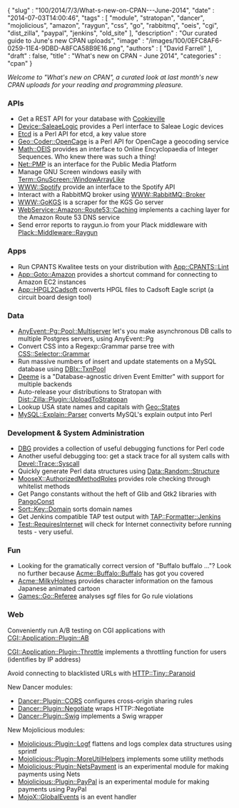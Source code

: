 {
   "slug" : "100/2014/7/3/What-s-new-on-CPAN---June-2014",
   "date" : "2014-07-03T14:00:46",
   "tags" : [
      "module",
      "stratopan",
      "dancer",
      "mojolicious",
      "amazon",
      "raygun",
      "css",
      "go",
      "rabbitmq",
      "oeis",
      "cgi",
      "dist_zilla",
      "paypal",
      "jenkins",
      "old_site"
   ],
   "description" : "Our curated guide to June's new CPAN uploads",
   "image" : "/images/100/0EFC8AF6-0259-11E4-9DBD-A8FCA58B9E16.png",
   "authors" : [
      "David Farrell"
   ],
   "draft" : false,
   "title" : "What's new on CPAN - June 2014",
   "categories" : "cpan"
}


*Welcome to "What's new on CPAN", a curated look at last month's new CPAN uploads for your reading and programming pleasure.*

### APIs

-   Get a REST API for your database with [Cookieville](https://metacpan.org/pod/Cookieville)
-   [Device::SaleaeLogic](https://metacpan.org/pod/Device::SaleaeLogic) provides a Perl interface to Saleae Logic devices
-   [Etcd](https://metacpan.org/pod/Etcd) is a Perl API for etcd, a key value store
-   [Geo::Coder::OpenCage](https://metacpan.org/pod/Geo::Coder::OpenCage) is a Perl API for OpenCage a geocoding service
-   [Math::OEIS](https://metacpan.org/pod/Math::OEIS) provides an interface to Online Encyclopaedia of Integer Sequences. Who knew there was such a thing!
-   [Net::PMP](https://metacpan.org/pod/Net::PMP) is an interface for the Public Media Platform
-   Manage GNU Screen windows easily with [Term::GnuScreen::WindowArrayLike](https://metacpan.org/pod/Term::GnuScreen::WindowArrayLike)
-   [WWW::Spotify](https://metacpan.org/pod/WWW::Spotify) provide an interface to the Spotify API
-   Interact with a RabbitMQ broker using [WWW::RabbitMQ::Broker](https://metacpan.org/pod/WWW::RabbitMQ::Broker)
-   [WWW::GoKGS](https://metacpan.org/pod/WWW::GoKGS) is a scraper for the KGS Go server
-   [WebService::Amazon::Route53::Caching](https://metacpan.org/pod/WebService::Amazon::Route53::Caching) implements a caching layer for the Amazon Route 53 DNS service
-   Send error reports to raygun.io from your Plack middleware with [Plack::Middleware::Raygun](https://metacpan.org/pod/Plack::Middleware::Raygun)

### Apps

-   Run CPANTS Kwalitee tests on your distribution with [App::CPANTS::Lint](https://metacpan.org/pod/App::CPANTS::Lint)
-   [App::Goto::Amazon](https://metacpan.org/pod/App::Goto::Amazon) provides a shortcut command for connecting to Amazon EC2 instances
-   [App::HPGL2Cadsoft](https://metacpan.org/pod/App::HPGL2Cadsoft) converts HPGL files to Cadsoft Eagle script (a circuit board design tool)

### Data

-   [AnyEvent::Pg::Pool::Multiserver](https://metacpan.org/pod/AnyEvent::Pg::Pool::Multiserver) let's you make asynchronous DB calls to multiple Postgres servers, using AnyEvent::Pg
-   Convert CSS into a Regexp::Grammar parse tree with [CSS::Selector::Grammar](https://metacpan.org/pod/CSS::Selector::Grammar)
-   Run massive numbers of insert and update statements on a MySQL database using [DBIx::TxnPool](https://metacpan.org/pod/DBIx::TxnPool)
-   [Deeme](https://metacpan.org/pod/Deeme) is a "Database-agnostic driven Event Emitter" with support for multiple backends
-   Auto-release your distributions to Stratopan with [Dist::Zilla::Plugin::UploadToStratopan](https://metacpan.org/pod/Dist::Zilla::Plugin::UploadToStratopan)
-   Lookup USA state names and capitals with [Geo::States](https://metacpan.org/pod/Geo::States)
-   [MySQL::Explain::Parser](https://metacpan.org/pod/MySQL::Explain::Parser) converts MySQL's explain output into Perl

### Development & System Administration

-   [DBG](https://metacpan.org/pod/DBG) provides a collection of useful debugging functions for Perl code
-   Another useful debugging too: get a stack trace for all system calls with [Devel::Trace::Syscall](https://metacpan.org/pod/Devel::Trace::Syscall)
-   Quickly generate Perl data structures using [Data::Random::Structure](https://metacpan.org/pod/Data::Random::Structure)
-   [MooseX::AuthorizedMethodRoles](https://metacpan.org/pod/MooseX::AuthorizedMethodRoles) provides role checking through whitelist methods
-   Get Pango constants without the heft of Glib and Gtk2 libraries with [PangoConst](https://metacpan.org/pod/PangoConst)
-   [Sort::Key::Domain](https://metacpan.org/pod/Sort::Key::Domain) sorts domain names
-   Get Jenkins compatible TAP test output with [TAP::Formatter::Jenkins](https://metacpan.org/pod/TAP::Formatter::Jenkins)
-   [Test::RequiresInternet](https://metacpan.org/pod/Test::RequiresInternet) will check for Internet connectivity before running tests - very useful.

### Fun

-   Looking for the gramatically correct version of "Buffalo buffalo ..."? Look no further because [Acme::Buffalo::Buffalo](https://metacpan.org/pod/Acme::Buffalo::Buffalo) has got you covered
-   [Acme::MilkyHolmes](https://metacpan.org/pod/Acme::MilkyHolmes) provides character information on the famous Japanese animated cartoon
-   [Games::Go::Referee](https://metacpan.org/pod/Games::Go::Referee) analyses sgf files for Go rule violations

### Web

Conveniently run A/B testing on CGI applications with [CGI::Application::Plugin::AB](https://metacpan.org/pod/CGI::Application::Plugin::AB)

[CGI::Application::Plugin::Throttle](https://metacpan.org/pod/CGI::Application::Plugin::Throttle) implements a throttling function for users (identifies by IP address)

Avoid connecting to blacklisted URLs with [HTTP::Tiny::Paranoid](https://metacpan.org/pod/HTTP::Tiny::Paranoid)

New Dancer modules:

-   [Dancer::Plugin::CORS](https://metacpan.org/pod/Dancer::Plugin::CORS) configures cross-origin sharing rules
-   [Dancer::Plugin::Negotiate](https://metacpan.org/pod/Dancer::Plugin::Negotiate) wraps HTTP::Negotiate
-   [Dancer::Plugin::Swig](https://metacpan.org/pod/Dancer::Plugin::Swig) implements a Swig wrapper

New Mojolicious modules:

-   [Mojolicious::Plugin::Logf](https://metacpan.org/pod/Mojolicious::Plugin::Logf) flattens and logs complex data structures using sprintf
-   [Mojolicious::Plugin::MoreUtilHelpers](https://metacpan.org/pod/Mojolicious::Plugin::MoreUtilHelpers) implements some utility methods
-   [Mojolicious::Plugin::NetsPayment](https://metacpan.org/pod/Mojolicious::Plugin::NetsPayment) is an experimental module for making payments using Nets
-   [Mojolicious::Plugin::PayPal](https://metacpan.org/pod/Mojolicious::Plugin::PayPal) is an experimental module for making payments using PayPal
-   [MojoX::GlobalEvents](https://metacpan.org/pod/MojoX::GlobalEvents) is an event handler

